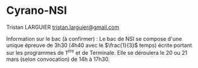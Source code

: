 # Cyrano-NSI

Tristan LARGUIER
tristan.larguier@gmail.com


Information sur le bac (à confirmer) :
Le bac de NSI se compose d'une unique épreuve de 3h30 (4h40 avec le $\frac{1}{3}$ temps) écrite portant sur les programmes de 1$^{ère}$ et de Terminale.
Elle se déroulera le 20 ou 21 mars (selon convocation) de 14h à 17h30.
